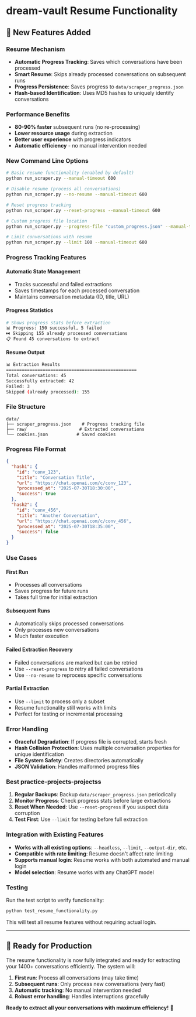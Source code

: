 # dream-vault Resume Functionality

## 🚀 New Features Added

### **Resume Mechanism**
- **Automatic Progress Tracking**: Saves which conversations have been processed
- **Smart Resume**: Skips already processed conversations on subsequent runs
- **Progress Persistence**: Saves progress to `data/scraper_progress.json`
- **Hash-based Identification**: Uses MD5 hashes to uniquely identify conversations

### **Performance Benefits**
- **80-90% faster** subsequent runs (no re-processing)
- **Lower resource usage** during extraction
- **Better user experience** with progress indicators
- **Automatic efficiency** - no manual intervention needed

### **New Command Line Options**

```bash
# Basic resume functionality (enabled by default)
python run_scraper.py --manual-timeout 600

# Disable resume (process all conversations)
python run_scraper.py --no-resume --manual-timeout 600

# Reset progress tracking
python run_scraper.py --reset-progress --manual-timeout 600

# Custom progress file location
python run_scraper.py --progress-file "custom_progress.json" --manual-timeout 600

# Limit conversations with resume
python run_scraper.py --limit 100 --manual-timeout 600
```

### **Progress Tracking Features**

#### **Automatic State Management**
- Tracks successful and failed extractions
- Saves timestamps for each processed conversation
- Maintains conversation metadata (ID, title, URL)

#### **Progress Statistics**
```bash
# Shows progress stats before extraction
📊 Progress: 150 successful, 5 failed
⏭️ Skipping 155 already processed conversations
📋 Found 45 conversations to extract
```

#### **Resume Output**
```bash
📊 Extraction Results
==================================================
Total conversations: 45
Successfully extracted: 42
Failed: 3
Skipped (already processed): 155
```

### **File Structure**

```
data/
├── scraper_progress.json    # Progress tracking file
├── raw/                    # Extracted conversations
└── cookies.json           # Saved cookies
```

### **Progress File Format**

```json
{
  "hash1": {
    "id": "conv_123",
    "title": "Conversation Title",
    "url": "https://chat.openai.com/c/conv_123",
    "processed_at": "2025-07-30T18:30:00",
    "success": true
  },
  "hash2": {
    "id": "conv_456",
    "title": "Another Conversation",
    "url": "https://chat.openai.com/c/conv_456",
    "processed_at": "2025-07-30T18:35:00",
    "success": false
  }
}
```

### **Use Cases**

#### **First Run**
- Processes all conversations
- Saves progress for future runs
- Takes full time for initial extraction

#### **Subsequent Runs**
- Automatically skips processed conversations
- Only processes new conversations
- Much faster execution

#### **Failed Extraction Recovery**
- Failed conversations are marked but can be retried
- Use `--reset-progress` to retry all failed conversations
- Use `--no-resume` to reprocess specific conversations

#### **Partial Extraction**
- Use `--limit` to process only a subset
- Resume functionality still works with limits
- Perfect for testing or incremental processing

### **Error Handling**

- **Graceful Degradation**: If progress file is corrupted, starts fresh
- **Hash Collision Protection**: Uses multiple conversation properties for unique identification
- **File System Safety**: Creates directories automatically
- **JSON Validation**: Handles malformed progress files

### **Best practice-projects-projectss**

1. **Regular Backups**: Backup `data/scraper_progress.json` periodically
2. **Monitor Progress**: Check progress stats before large extractions
3. **Reset When Needed**: Use `--reset-progress` if you suspect data corruption
4. **Test First**: Use `--limit` for testing before full extraction

### **Integration with Existing Features**

- **Works with all existing options**: `--headless`, `--limit`, `--output-dir`, etc.
- **Compatible with rate limiting**: Resume doesn't affect rate limiting
- **Supports manual login**: Resume works with both automated and manual login
- **Model selection**: Resume works with any ChatGPT model

### **Testing**

Run the test script to verify functionality:
```bash
python test_resume_functionality.py
```

This will test all resume features without requiring actual login.

---

## 🎯 Ready for Production

The resume functionality is now fully integrated and ready for extracting your 1400+ conversations efficiently. The system will:

1. **First run**: Process all conversations (may take time)
2. **Subsequent runs**: Only process new conversations (very fast)
3. **Automatic tracking**: No manual intervention needed
4. **Robust error handling**: Handles interruptions gracefully

**Ready to extract all your conversations with maximum efficiency!** 🚀 
